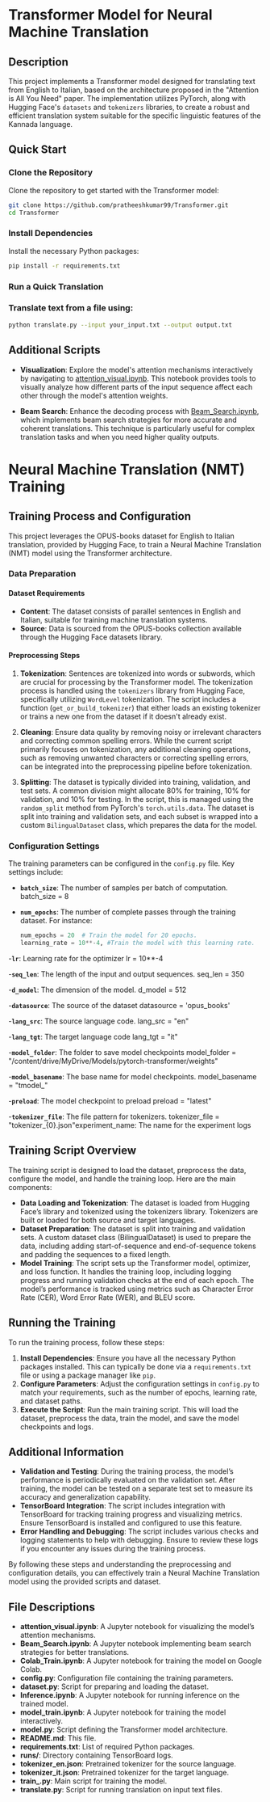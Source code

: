 # Transformer Model for Neural Machine Translation

## Description
This project implements a Transformer model designed for translating text from English to Italian, based on the architecture proposed in the "Attention is All You Need" paper. The implementation utilizes PyTorch, along with Hugging Face's `datasets` and `tokenizers` libraries, to create a robust and efficient translation system suitable for the specific linguistic features of the Kannada language.

## Quick Start

### Clone the Repository
Clone the repository to get started with the Transformer model:
```bash
git clone https://github.com/pratheeshkumar99/Transformer.git
cd Transformer

```

### Install Dependencies
Install the necessary Python packages:
```bash
pip install -r requirements.txt
```
### Run a Quick Translation

### Translate text from a file using:

```bash
python translate.py --input your_input.txt --output output.txt
```

## Additional Scripts

- **Visualization**: Explore the model's attention mechanisms interactively by navigating to [attention_visual.ipynb](attention_visual.ipynb). This notebook provides tools to visually analyze how different parts of the input sequence affect each other through the model's attention weights.
  
- **Beam Search**: Enhance the decoding process with [Beam_Search.ipynb](Beam_Search.ipynb), which implements beam search strategies for more accurate and coherent translations. This technique is particularly useful for complex translation tasks and when you need higher quality outputs.

# Neural Machine Translation (NMT) Training

## Training Process and Configuration

This project leverages the OPUS-books dataset for English to Italian translation, provided by Hugging Face, to train a Neural Machine Translation (NMT) model using the Transformer architecture.

### Data Preparation

#### Dataset Requirements
- **Content**: The dataset consists of parallel sentences in English and Italian, suitable for training machine translation systems.
- **Source**: Data is sourced from the OPUS-books collection available through the Hugging Face datasets library.

#### Preprocessing Steps
1. **Tokenization**: Sentences are tokenized into words or subwords, which are crucial for processing by the Transformer model. The tokenization process is handled using the `tokenizers` library from Hugging Face, specifically utilizing `WordLevel` tokenization. The script includes a function (`get_or_build_tokenizer`) that either loads an existing tokenizer or trains a new one from the dataset if it doesn't already exist.

2. **Cleaning**: Ensure data quality by removing noisy or irrelevant characters and correcting common spelling errors. While the current script primarily focuses on tokenization, any additional cleaning operations, such as removing unwanted characters or correcting spelling errors, can be integrated into the preprocessing pipeline before tokenization.

3. **Splitting**: The dataset is typically divided into training, validation, and test sets. A common division might allocate 80% for training, 10% for validation, and 10% for testing. In the script, this is managed using the `random_split` method from PyTorch's `torch.utils.data`. The dataset is split into training and validation sets, and each subset is wrapped into a custom `BilingualDataset` class, which prepares the data for the model.

### Configuration Settings
The training parameters can be configured in the `config.py` file. Key settings include:

- **`batch_size`**: The number of samples per batch of computation. 
    batch_size = 8

- **`num_epochs`**: The number of complete passes through the training dataset. For instance:
  ```python
  num_epochs = 20  # Train the model for 20 epochs.
  learning_rate = 10**-4, #Train the model with this learning rate.

-**`lr`**: Learning rate for the optimizer
    lr = 10**-4

-**`seq_len`**: The length of the input and output sequences.
    seq_len = 350

-**`d_model`**: The dimension of the model.
    d_model = 512

-**`datasource`**: The source of the dataset
    datasource = 'opus_books'

-**`lang_src`**: The source language code.
    lang_src = "en"

-**`lang_tgt`**: The target language code
    lang_tgt = "it"

-**`model_folder`**: The folder to save model checkpoints
    model_folder = "/content/drive/MyDrive/Models/pytorch-transformer/weights"

-**`model_basename`**: The base name for model checkpoints.
    model_basename = "tmodel_"

-**`preload`**: The model checkpoint to preload
    preload = "latest"

-**`tokenizer_file`**: The file pattern for tokenizers.
    tokenizer_file = "tokenizer_{0}.json"experiment_name: The name for the experiment logs

## Training Script Overview

The training script is designed to load the dataset, preprocess the data, configure the model, and handle the training loop. Here are the main components:

- **Data Loading and Tokenization**: The dataset is loaded from Hugging Face’s library and tokenized using the tokenizers library. Tokenizers are built or loaded for both source and target languages.
- **Dataset Preparation**: The dataset is split into training and validation sets. A custom dataset class (BilingualDataset) is used to prepare the data, including adding start-of-sequence and end-of-sequence tokens and padding the sequences to a fixed length.
- **Model Training**: The script sets up the Transformer model, optimizer, and loss function. It handles the training loop, including logging progress and running validation checks at the end of each epoch. The model’s performance is tracked using metrics such as Character Error Rate (CER), Word Error Rate (WER), and BLEU score.

## Running the Training

To run the training process, follow these steps:

1. **Install Dependencies**: Ensure you have all the necessary Python packages installed. This can typically be done via a `requirements.txt` file or using a package manager like `pip`.
2. **Configure Parameters**: Adjust the configuration settings in `config.py` to match your requirements, such as the number of epochs, learning rate, and dataset paths.
3. **Execute the Script**: Run the main training script. This will load the dataset, preprocess the data, train the model, and save the model checkpoints and logs.

## Additional Information

- **Validation and Testing**: During the training process, the model’s performance is periodically evaluated on the validation set. After training, the model can be tested on a separate test set to measure its accuracy and generalization capability.
- **TensorBoard Integration**: The script includes integration with TensorBoard for tracking training progress and visualizing metrics. Ensure TensorBoard is installed and configured to use this feature.
- **Error Handling and Debugging**: The script includes various checks and logging statements to help with debugging. Ensure to review these logs if you encounter any issues during the training process.

By following these steps and understanding the preprocessing and configuration details, you can effectively train a Neural Machine Translation model using the provided scripts and dataset.

## File Descriptions

- **attention_visual.ipynb**: A Jupyter notebook for visualizing the model’s attention mechanisms.
- **Beam_Search.ipynb**: A Jupyter notebook implementing beam search strategies for better translations.
- **Colab_Train.ipynb**: A Jupyter notebook for training the model on Google Colab.
- **config.py**: Configuration file containing the training parameters.
- **dataset.py**: Script for preparing and loading the dataset.
- **Inference.ipynb**: A Jupyter notebook for running inference on the trained model.
- **model_train.ipynb**: A Jupyter notebook for training the model interactively.
- **model.py**: Script defining the Transformer model architecture.
- **README.md**: This file.
- **requirements.txt**: List of required Python packages.
- **runs/**: Directory containing TensorBoard logs.
- **tokenizer_en.json**: Pretrained tokenizer for the source language.
- **tokenizer_it.json**: Pretrained tokenizer for the target language.
- **train_.py**: Main script for training the model.
- **translate.py**: Script for running translation on input text files.